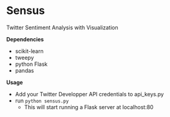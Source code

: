 # Sensus
Twitter Sentiment Analysis with Visualization

**Dependencies**
* scikit-learn
* tweepy
* python Flask
* pandas
  
**Usage**  
  
* Add your Twitter Developper API credentials to api_keys.py
* run  `python sensus.py`  
  - This will start running a Flask server at localhost:80
